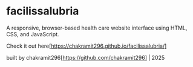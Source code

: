 # facilissalubria
A responsive, browser-based health care website interface using HTML, CSS, and JavaScript.

Check it out here[https://chakramit296.github.io/facilissalubria/]

built by chakramit296[https://github.com/chakramit296] | 2025
